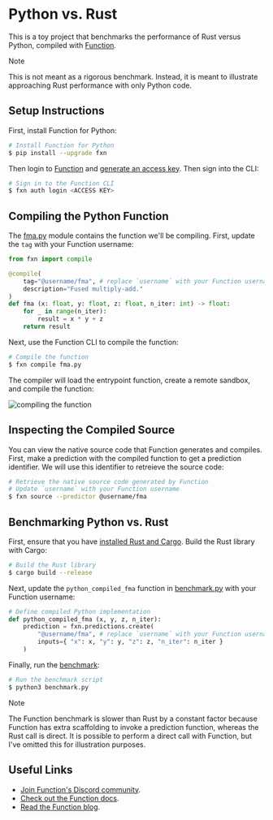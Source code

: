 # Python vs. Rust
This is a toy project that benchmarks the performance of Rust versus Python, compiled with [Function](https://fxn.ai).

> [!NOTE]
> This is not meant as a rigorous benchmark. Instead, it is meant to illustrate approaching Rust performance with 
> only Python code.

## Setup Instructions
First, install Function for Python:
```bash
# Install Function for Python
$ pip install --upgrade fxn
```

Then login to [Function](https://fxn.ai) and [generate an access key](https://fxn.ai/settings/developer). Then sign into the CLI:
```bash
# Sign in to the Function CLI
$ fxn auth login <ACCESS KEY>
```

## Compiling the Python Function
The [fma.py](/fma.py) module contains the function we'll be compiling. First, update the `tag` with your Function username:
```py
from fxn import compile

@compile(
    tag="@username/fma", # replace `username` with your Function username.
    description="Fused multiply-add."
)
def fma (x: float, y: float, z: float, n_iter: int) -> float:
    for _ in range(n_iter):
        result = x * y + z
    return result
```

Next, use the Function CLI to compile the function:
```bash
# Compile the function
$ fxn compile fma.py
```

The compiler will load the entrypoint function, create a remote sandbox, and compile the function:

![compiling the function](fma.gif)

## Inspecting the Compiled Source
You can view the native source code that Function generates and compiles. First, make a prediction with the compiled function to get a prediction identifier. We will use this identifier to retreieve the source code:
```bash
# Retrieve the native source code generated by Function
# Update `username` with your Function username
$ fxn source --predictor @username/fma
```

## Benchmarking Python vs. Rust
First, ensure that you have [installed Rust and Cargo](https://doc.rust-lang.org/cargo/getting-started/installation.html). Build the Rust library with Cargo:
```bash
# Build the Rust library
$ cargo build --release
```

Next, update the `python_compiled_fma` function in [benchmark.py](/benchmark.py) with your Function username:
```py
# Define compiled Python implementation
def python_compiled_fma (x, y, z, n_iter):
    prediction = fxn.predictions.create(
        "@username/fma", # replace `username` with your Function username
        inputs={ "x": x, "y": y, "z": z, "n_iter": n_iter }
    )
```

Finally, run the [benchmark](/benchmark.py):
```bash
# Run the benchmark script
$ python3 benchmark.py
```

> [!NOTE]
> The Function benchmark is slower than Rust by a constant factor because Function has extra scaffolding to invoke a prediction function, whereas the Rust call is direct. It is possible to perform a direct call with Function, but I've omitted this for illustration purposes.

## Useful Links
- [Join Function's Discord community](https://discord.gg/fxn).
- [Check out the Function docs](https://docs.fxn.ai).
- [Read the Function blog](https://blog.fxn.ai).
